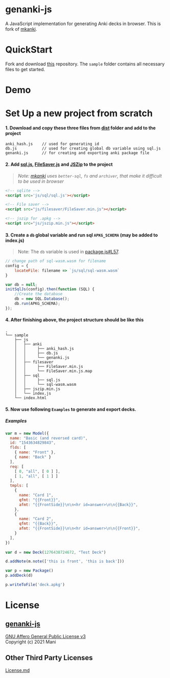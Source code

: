 # genanki-js
A JavaScript implementation for generating Anki decks in browser. This is fork of [mkanki](https://github.com/nornagon/mkanki).

# QuickStart
Fork and download [this](https://github.com/infinyte7/genanki-js) repository. The `sample` folder contains all necessary files to get started.

# Demo


# Set Up a new project from scratch
#### 1. Download and copy these three files from  [dist](https://github.com/infinyte7/genanki-js/tree/main/dist) folder and add to the project

```
anki_hash.js    // used for generating id
db.js           // used for creating global db variable using sql.js
genanki.js      // for creating and exporting anki package file
```

#### 2. Add  [sql.js](https://github.com/sql-js/sql.js), [FileSaver.js](https://github.com/eligrey/FileSaver.js) and [JSZip](https://github.com/Stuk/jszip) to the project

  >*Note: [mkanki](https://github.com/nornagon/mkanki) uses `better-sql`, `fs` and `archiver`, that make it difficult to be used in browser*

```html
<!-- sqlite -->
<script src='js/sql/sql.js'></script>

<!-- File saver -->
<script src="js/filesaver/FileSaver.min.js"></script>

<!-- jszip for .apkg -->
<script src="js/jszip.min.js"></script>
```

#### 3. Create a `db` global variable and run sql `APKG_SCHEMA` (may be added to index.js)

>Note: The `db` variable is used in [package.js#L57](https://github.com/infinyte7/genanki-js/blob/main/genanki/package.js#L57).

```js
// change path of sql-wasm.wasm for filename
config = {
    locateFile: filename => `js/sql/sql-wasm.wasm`
}

var db = null;
initSqlJs(config).then(function (SQL) {
    //Create the database
    db = new SQL.Database();
    db.run(APKG_SCHEMA);
});

```

#### 4. After finishing above, the project structure should be like this

```
.
└── sample
    ├── js
    │   ├── anki
    │   │     ├── anki_hash.js
    │   │     ├── db.js
    │   │     └── genanki.js
    │   ├── filesaver
    │   │     ├── FileSaver.min.js
    │   │     └── FileSaver.min.js.map
    │   ├── sql
    │   │     ├── sql.js
    │   │     └── sql-wasm.wasm
    │   ├── jszip.min.js
    │   └── index.js
    └── index.html
```

#### 5. Now use following `Examples` to generate and export decks.

##### Examples

```js
var m = new Model({
  name: "Basic (and reversed card)",
  id: "1543634829843",
  flds: [
    { name: "Front" },
    { name: "Back" }
  ],
  req: [
    [ 0, "all", [ 0 ] ],
    [ 1, "all", [ 1 ] ]
  ],
  tmpls: [
    {
      name: "Card 1",
      qfmt: "{{Front}}",
      afmt: "{{FrontSide}}\n\n<hr id=answer>\n\n{{Back}}",
    },
    {
      name: "Card 2",
      qfmt: "{{Back}}",
      afmt: "{{FrontSide}}\n\n<hr id=answer>\n\n{{Front}}",
    }
  ],
})
                        
var d = new Deck(1276438724672, "Test Deck")

d.addNote(m.note(['this is front', 'this is back']))

var p = new Package()
p.addDeck(d)

p.writeToFile('deck.apkg')

```

# License
## [genanki-js](https://github.com/infinyte7/genanki-js)
[GNU Affero General Public License v3](https://opensource.org/licenses/AGPL-3.0)
<br>Copyright (c) 2021 Mani

## Other Third Party Licenses
[License.md](License.md)